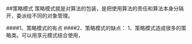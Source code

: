 ##策略模式
  策略模式就是对算法的包装，是把使用算法的责任和算法本身分隔开，委派给不同的对象管理。

####1、策略模式的有点
####2、策略模式的缺点：
    1、策略模式造成很多的策略类。可以用享元模式结合使用， 
  